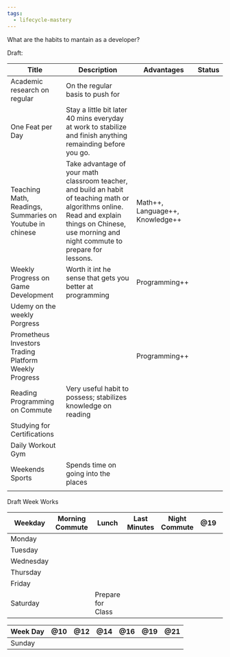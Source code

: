 ```yaml
---
tags:
  - lifecycle-mastery
---
```




What are the habits to mantain as a developer?

Draft:

| Title                                                    | Description                                                                                                                                                                                         | Advantages                      | Status |
| -------------------------------------------------------- | --------------------------------------------------------------------------------------------------------------------------------------------------------------------------------------------------- | ------------------------------- | ------ |
| Academic research on regular                             | On the regular basis to push for                                                                                                                                                                    |                                 |        |
| One Feat per Day                                         | Stay a little bit later 40 mins everyday at work to stabilize and finish anything remainding before you go.                                                                                         |                                 |        |
| Teaching Math, Readings, Summaries on Youtube in chinese | Take advantage of your math classroom teacher, and build an habit of teaching math or algorithms online. Read and explain things on Chinese, use morning and night commute to prepare for lessons.  | Math++, Language++, Knowledge++ |        |
| Weekly Progress on Game Development                      | Worth it int he sense that gets you better at programming                                                                                                                                           | Programming++                   |        |
| Udemy on the weekly Porgress                             |                                                                                                                                                                                                     |                                 |        |
| Prometheus Investors Trading Platform Weekly Progress    |                                                                                                                                                                                                     | Programming++                   |        |
| Reading Programming on Commute                           | Very useful habit to possess; stabilizes knowledge on reading                                                                                                                                       |                                 |        |
| Studying for Certifications                              |                                                                                                                                                                                                     |                                 |        |
| Daily Workout Gym                                        |                                                                                                                                                                                                     |                                 |        |
| Weekends Sports                                          | Spends time on going into the places                                                                                                                                                                |                                 |        |
|                                                          |                                                                                                                                                                                                     |                                 |        |




Draft Week Works


| Weekday   | Morning Commute | Lunch             | Last Minutes | Night Commute | @19 | @21 |
| --------- | --------------- | ----------------- | ------------ | ------------- | --- | --- |
| Monday    |                 |                   |              |               |     |     |
| Tuesday   |                 |                   |              |               |     |     |
| Wednesday |                 |                   |              |               |     |     |
| Thursday  |                 |                   |              |               |     |     |
| Friday    |                 |                   |              |               |     |     |
| Saturday  |                 | Prepare for Class |              |               |     |     |


| Week Day | @10 | @12 | @14 | @16 | @19 | @21 |
| -------- | --- | --- | --- | --- | --- | --- |
| Sunday   |     |     |     |     |     |     |
